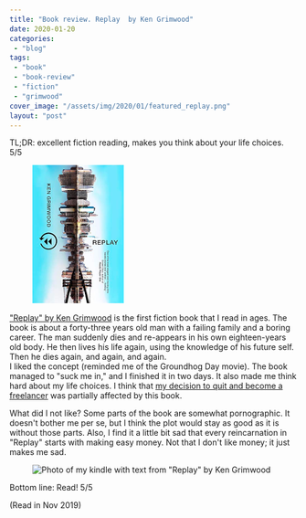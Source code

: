 ```yaml
---
title: "Book review. Replay  by Ken Grimwood"
date: 2020-01-20
categories: 
 - "blog"
tags: 
 - "book"
 - "book-review"
 - "fiction"
 - "grimwood"
cover_image: "/assets/img/2020/01/featured_replay.png"
layout: "post"
---
```


<!-- wp:paragraph -->
TL;DR: excellent fiction reading, makes you think about your life choices. 5/5


<!-- /wp:paragraph -->

<!-- wp:image {"align":"right","id":2921,"sizeSlug":"large"} -->
<div class="wp-block-image"><figure class="alignright size-large"><img src="/assets/img/2020/01/replay.png" alt='book cover of "Replay" by Ken Grimwood' class="wp-image-2921"></figure></div>


<!-- /wp:image -->

<!-- wp:paragraph -->
["Replay" by Ken Grimwood](https://www.amazon.com/Replay-Ken-Grimwood-ebook/dp/B07GXRFNVF/ref=tmm_kin_swatch_0?_encoding=UTF8&qid=&sr=) is the first fiction book that I read in ages. The book is about a forty-three years old man with a failing family and a boring career. The man suddenly dies and re-appears in his own eighteen-years old body. He then lives his life again, using the knowledge of his future self. Then he dies again, and again, and again.<br>I liked the concept (reminded me of the Groundhog Day movie). The book managed to "suck me in," and I finished it in two days. It also made me think hard about my life choices. I think that [my decision to quit and become a freelancer](https://gorelik.net/2020/01/13/how-i-got-a-dream-job-in-a-distributed-company-and-why-i-am-leaving-it/) was partially affected by this book.


<!-- /wp:paragraph -->

<!-- wp:paragraph -->
What did I not like? Some parts of the book are somewhat pornographic. It doesn't bother me per se, but I think the plot would stay as good as it is without those parts. Also, I find it a little bit sad that every reincarnation in "Replay" starts with making easy money. Not that I don't like money; it just makes me sad.


<!-- /wp:paragraph -->

<!-- wp:image -->
<figure class="wp-block-image"><img src="https://keep.google.com/u/0/media/v2/1uy2VyloGQyMnFN4yuHNwX8nrekDHb0RK1i3n-Ebqn_QouljdRB6pbJS9WyI4ET7xsWQw/1wnZnk6dY7nsR61XY512rZ4Pytqhem9j_f4J1bD4DJFEjpj-2l6RdVImuQCm5OcVcL1Z7?accept=image/gif,image/jpeg,image/jpg,image/png,image/webp,audio/aac&amp;sz=4000" alt='Photo of my kindle with text from "Replay" by Ken Grimwood'></figure>
<!-- /wp:image -->

<!-- wp:paragraph -->
Bottom line: Read! 5/5


<!-- /wp:paragraph -->

<!-- wp:paragraph -->
(Read in Nov 2019)


<!-- /wp:paragraph -->
